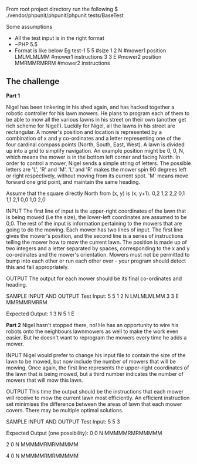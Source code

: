 From root project directory run the following
$ ./vendor/phpunit/phpunit/phpunit tests/BaseTest

Some assumptions
- All the test input is in the right format
- ~PHP 5.5
- Format is like below
Eg test-1
5 5 #size
1 2 N #mower1 position
LMLMLMLMM #mower1 instructions
3 3 E #mower2 position
MMRMMRMRRM #mower2 instructions

The challenge
-----------------

__Part 1__

Nigel has been tinkering in his shed again, and has hacked together a robotic controller for his lawn mowers. He plans to program each of them to be able to mow all the various lawns in his street on their own (another get rich scheme for Nigel!). Luckily for Nigel, all the lawns in his street are rectangular.
A mower's position and location is represented by a combination of x and y co-ordinates and a letter representing one of the four cardinal compass points (North, South, East, West). A lawn is divided up into a grid to simplify navigation. An example position might be 0, 0, N, which means the mower is in the bottom left corner and facing North.
In order to control a mower, Nigel sends a simple string of letters. The possible letters are 'L', 'R' and 'M'. 'L' and 'R' makes the mower spin 90 degrees left or right respectively, without moving from its current spot. 'M' means move forward one grid point, and maintain the same heading.

Assume that the square directly North from (x, y) is (x, y+1).
0,2	1,2	2,2
0,1	1,1	2,1
0,0	1,0	2,0

INPUT
 The first line of input is the upper-right coordinates of the lawn that is being mowed (i.e the size), the lower-left coordinates are assumed to be 0,0.
 The rest of the input is information pertaining to the mowers that are going to do the mowing. Each mower has two lines of input. The first line gives the mower's position, and the second line is a series of instructions telling the mower how to mow the current lawn.
 The position is made up of two integers and a letter separated by spaces, corresponding to the x and y co-ordinates and the mower's orientation.
 Mowers must not be permitted to bump into each other or run each other over - your program should detect this and fail appropriately.


OUTPUT
 The output for each mower should be its final co-ordinates and heading.

SAMPLE INPUT AND OUTPUT
Test Input:
5 5
1 2 N
LMLMLMLMM
3 3 E
MMRMMRMRRM


Expected Output:
1 3 N
5 1 E


__Part 2__
Nigel hasn't stopped there, no! He has an opportunity to wire his robots onto the neighbours lawnmowers as well to make the work even easier. But he doesn't want to reprogram the mowers every time he adds a mower.

INPUT
Nigel would prefer to change his input file to contain the size of the lawn to be mowed, but now include the number of mowers that will be mowing. Once again, the first line represents the upper-right coordinates of the lawn that is being mowed, but a third number indicates the number of mowers that will mow this lawn.

OUTPUT
This time the output should be the instructions that each mower will receive to mow the current lawn most efficiently. An efficient instruction set minimises the difference between the areas of lawn that each mower covers. There may be multiple optimal solutions.

SAMPLE INPUT AND OUTPUT
Test Input:
5 5 3

Expected Output (one possibility):
0 0 N
MMMMMRMRMMMMM

2 0 N
MMMMMRMRMMMMM

4 0 N
MMMMMRMRMMMMM

